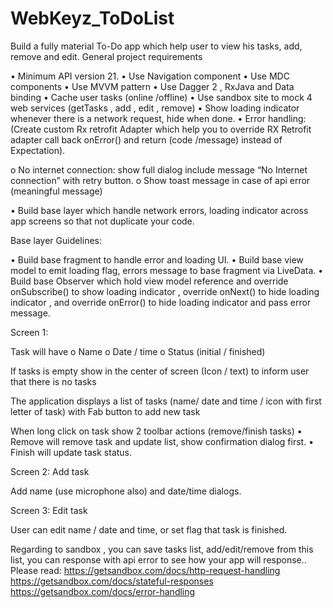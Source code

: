 # WebKeyz_ToDoList

Build a fully material To-Do app which help user to view his tasks, add, remove and edit.
General project requirements 
 
•	Minimum API version 21.
•	Use Navigation component
•	Use MDC components
•	Use MVVM pattern
•	Use Dagger 2 , RxJava  and Data binding
•	Cache user tasks (online /offline)
•	Use sandbox site to mock 4 web services (getTasks , add , edit , remove)
•	Show loading indicator whenever there is a network request, hide when done.
•	Error handling: (Create custom Rx retrofit Adapter which help you to override RX Retrofit adapter call back onError() and return (code /message) instead of Expectation).

o	No internet connection: show full dialog include message “No Internet connection” with retry button.
o	Show toast message in case of api error (meaningful message)

•	Build base layer which handle network errors, loading indicator across app screens so that not duplicate your code.


Base layer Guidelines:

•	Build base fragment to handle error and loading UI.
•	Build base view model to emit loading flag, errors message to base fragment via LiveData.
•	Build base Observer which hold view model reference and override onSubscribe() to show loading indicator , override onNext() to hide loading indicator , and override onError() to hide loading indicator and pass error message.


Screen 1: 

Task will have 
o	Name
o	Date / time
o	Status (initial / finished)

If tasks is empty show in the center of screen (Icon / text) to inform user that there is no tasks

The application displays a list of tasks (name/ date and time / icon with first letter of task) with Fab button to add new task

When long click on task show 2 toolbar actions (remove/finish tasks)
•	Remove will remove task and update list, show confirmation dialog first.
•	Finish will update task status.

Screen 2: Add task

Add name (use microphone also) and date/time dialogs.

Screen 3: Edit task

User can edit name / date and time, or set flag that task is finished.



Regarding to sandbox , you can save tasks list, add/edit/remove from this list, you can response with api error to see how your app will response.. Please read:
https://getsandbox.com/docs/http-request-handling
https://getsandbox.com/docs/stateful-responses
https://getsandbox.com/docs/error-handling






